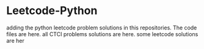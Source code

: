 # Leetcode-Python
adding the python leetcode problem solutions in this repositories. 
The code files are here.
all CTCI problems solutions are here.
some leetcode solutions are her






















































































































































































































































































































































































































































































































































































































































































































































































































































































































































































































